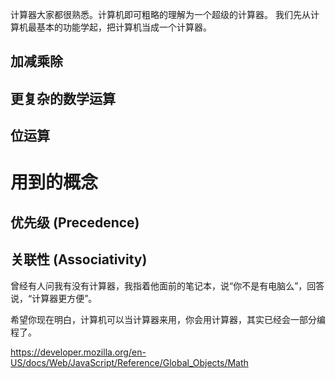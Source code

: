 计算器大家都很熟悉。计算机即可粗略的理解为一个超级的计算器。
我们先从计算机最基本的功能学起，把计算机当成一个计算器。




## 加减乘除


## 更复杂的数学运算

## 位运算

# 用到的概念

## 优先级 (Precedence)

## 关联性 (Associativity)



曾经有人问我有没有计算器，我指着他面前的笔记本，说“你不是有电脑么”，回答说，“计算器更方便”。

希望你现在明白，计算机可以当计算器来用，你会用计算器，其实已经会一部分编程了。


https://developer.mozilla.org/en-US/docs/Web/JavaScript/Reference/Global_Objects/Math